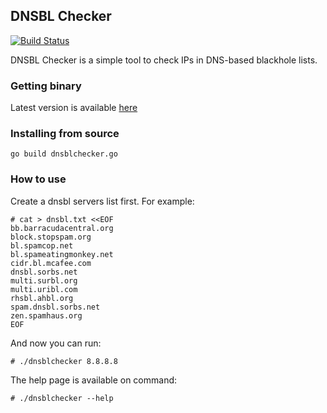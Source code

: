 DNSBL Checker
-------------
[![Build Status](https://drone.io/github.com/0xef53/dnsblchecker/status.png)](https://drone.io/github.com/0xef53/dnsblchecker/latest)

DNSBL Checker is a simple tool to check IPs in DNS-based blackhole lists.

### Getting binary

Latest version is available [here](https://drone.io/github.com/0xef53/dnsblchecker/files/dnsblchecker)

### Installing from source

    go build dnsblchecker.go

### How to use

Create a dnsbl servers list first. For example:

    # cat > dnsbl.txt <<EOF
    bb.barracudacentral.org
    block.stopspam.org
    bl.spamcop.net
    bl.spameatingmonkey.net
    cidr.bl.mcafee.com
    dnsbl.sorbs.net
    multi.surbl.org
    multi.uribl.com
    rhsbl.ahbl.org
    spam.dnsbl.sorbs.net
    zen.spamhaus.org
    EOF

And now you can run:

    # ./dnsblchecker 8.8.8.8

The help page is available on command:

    # ./dnsblchecker --help
